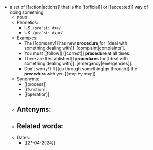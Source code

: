 - a set of [[action|actions]] that is the [[official]] or [[accepted]] way of doing something
	- noun
	- Phonetics:
		- US: `/prəˈsiː.dʒɚ/`
		- UK: `/prəˈsiː.dʒər/`
	- Examples:
		- The [[company]] has new **procedure** for [[deal with something|dealing with]] [[complaint|complaints]].
		- You must [[follow]] [[correct]] **procedure** at all times.
		- There are [[established]] **procedures** for [[deal with something|dealing with]] [[emergency|emergencies]].
		- Don't worry! I'll [[go through something|go through]] the **procedure** with you [[step by step]].
	- Synonyms:
		- [[process]]
		- [[function]]
		- [[operation]]
	- Antonyms:
		- 
	- Related words:
		- 
	- Dates:
		- [[27-04-2024]]

